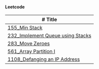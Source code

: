 
#### Leetcode

| #	Title         | 
| ----------------- |
| [155_Min Stack](https://github.com/tzuying0312/Learning-Code/blob/master/Leetcode/155_Min%20Stack%20_06170141.py)| 
| [232_Implement Queue using Stacks](https://github.com/tzuying0312/Learning-Code/blob/master/Leetcode/232_Implement%20Queue%20using%20Stacks_06170141.py)| 
| [283_Move Zeroes](https://github.com/tzuying0312/Learning-Code/blob/master/Leetcode/283_Move%20Zeroes_06170141.py)| 
| [561_Array Partition I](https://github.com/tzuying0312/Learning-Code/blob/master/Leetcode/561_Array%20Partition%20I_06170141.py)| 
| [1108_Defanging an IP Address](https://github.com/tzuying0312/Learning-Code/blob/master/Leetcode/1108_Defanging%20an%20IP%20Address_06170141.py)| 
